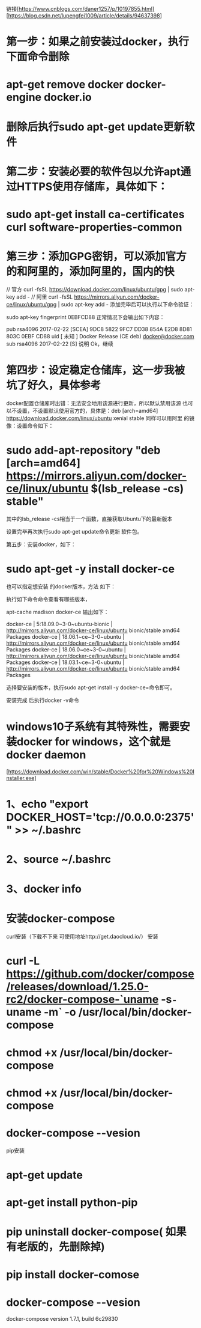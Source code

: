 链接[https://www.cnblogs.com/daner1257/p/10197855.html]  [https://blog.csdn.net/lupengfei1009/article/details/94637398]

# 第一步：如果之前安装过docker，执行下面命令删除
 
# apt-get remove docker docker-engine docker.io
# 删除后执行sudo apt-get update更新软件

# 第二步：安装必要的软件包以允许apt通过HTTPS使用存储库，具体如下：

# sudo apt-get install ca-certificates curl software-properties-common
# 第三步：添加GPG密钥，可以添加官方的和阿里的，添加阿里的，国内的快

// 官方
curl -fsSL https://download.docker.com/linux/ubuntu/gpg | sudo apt-key add -
// 阿里
curl -fsSL https://mirrors.aliyun.com/docker-ce/linux/ubuntu/gpg | sudo apt-key add -
添加完毕后可以执行以下命令验证：

sudo apt-key fingerprint 0EBFCD88
正常情况下会输出如下内容：

pub   rsa4096 2017-02-22 [SCEA]
      9DC8 5822 9FC7 DD38 854A  E2D8 8D81 803C 0EBF CD88
uid           [ 未知 ] Docker Release (CE deb) <docker@docker.com>
sub   rsa4096 2017-02-22 [S]
说明 Ok，继续

# 第四步：设定稳定仓储库，这一步我被 坑了好久，具体参考

docker配置仓储库时出错：无法安全地用该源进行更新，所以默认禁用该源
也可以不设置，不设置默认使用官方的，具体是：deb [arch=amd64] https://download.docker.com/linux/ubuntu xenial stable
同样可以用阿里 的镜像：设置命令如下：
# sudo add-apt-repository "deb [arch=amd64] https://mirrors.aliyun.com/docker-ce/linux/ubuntu $(lsb_release -cs) stable"
其中的lsb_release -cs相当于一个函数，直接获取Ubuntu下的最新版本

设置完毕再次执行sudo apt-get update命令更新 软件包。

第五步：安装docker，如下：

# sudo apt-get -y install docker-ce
也可以指定想安装 的docker版本，方法 如下：

执行如下命令命令查看有哪些版本，

apt-cache madison docker-ce
输出如下：

 docker-ce | 5:18.09.0~3-0~ubuntu-bionic | http://mirrors.aliyun.com/docker-ce/linux/ubuntu bionic/stable amd64 Packages
 docker-ce | 18.06.1~ce~3-0~ubuntu | http://mirrors.aliyun.com/docker-ce/linux/ubuntu bionic/stable amd64 Packages
 docker-ce | 18.06.0~ce~3-0~ubuntu | http://mirrors.aliyun.com/docker-ce/linux/ubuntu bionic/stable amd64 Packages
 docker-ce | 18.03.1~ce~3-0~ubuntu | http://mirrors.aliyun.com/docker-ce/linux/ubuntu bionic/stable amd64 Packages

选择要安装的版本，执行sudo apt-get install -y docker-ce=<VERSION>命令即可。

安装完成 后执行docker -v命令

# windows10子系统有其特殊性，需要安装docker for windows，这个就是docker daemon
[https://download.docker.com/win/stable/Docker%20for%20Windows%20Installer.exe]


# 1、echo "export DOCKER_HOST='tcp://0.0.0.0:2375'" >> ~/.bashrc

# 2、source ~/.bashrc

# 3、docker info


# 安装docker-compose

curl安装（下载不下来 可使用地址http://get.daocloud.io/）
安装

# curl -L https://github.com/docker/compose/releases/download/1.25.0-rc2/docker-compose-`uname -s` - `uname -m` -o /usr/local/bin/docker-compose
# chmod +x /usr/local/bin/docker-compose

# chmod +x /usr/local/bin/docker-compose

# docker-compose --vesion

pip安装

# apt-get update

# apt-get install python-pip

# pip uninstall docker-compose( 如果有老版的，先删除掉)

# pip install docker-comose

# docker-compose --vesion
docker-compose version 1.7.1, build 6c29830
